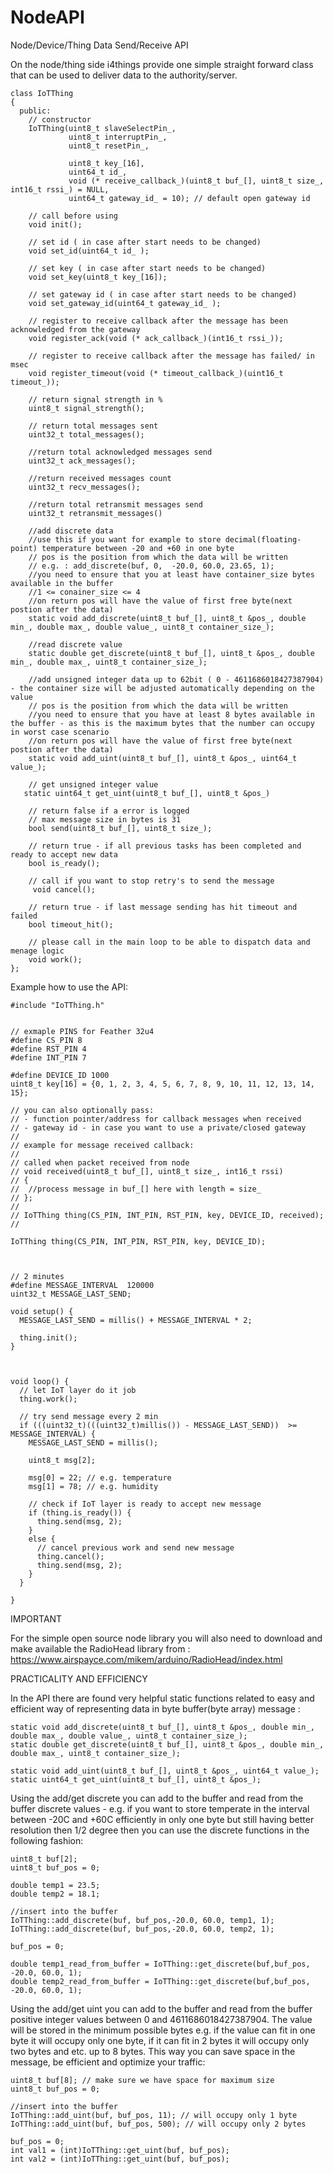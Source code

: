 # NodeAPI
Node/Device/Thing  Data Send/Receive API 

On the node/thing side i4things provide one simple straight forward class that can be used to deliver data to the authority/server.
```
class IoTThing
{
  public:
    // constructor
    IoTThing(uint8_t slaveSelectPin_,
             uint8_t interruptPin_,
             uint8_t resetPin_,

             uint8_t key_[16],
             uint64_t id_,
             void (* receive_callback_)(uint8_t buf_[], uint8_t size_, int16_t rssi_) = NULL,
             uint64_t gateway_id_ = 10); // default open gateway id

    // call before using
    void init();

    // set id ( in case after start needs to be changed)
    void set_id(uint64_t id_ );

    // set key ( in case after start needs to be changed)
    void set_key(uint8_t key_[16]);

    // set gateway id ( in case after start needs to be changed)
    void set_gateway_id(uint64_t gateway_id_ );

    // register to receive callback after the message has been acknowledged from the gateway
    void register_ack(void (* ack_callback_)(int16_t rssi_));

    // register to receive callback after the message has failed/ in msec
    void register_timeout(void (* timeout_callback_)(uint16_t timeout_));

    // return signal strength in %
    uint8_t signal_strength();

    // return total messages sent
    uint32_t total_messages();

    //return total acknowledged messages send
    uint32_t ack_messages();

    //return received messages count
    uint32_t recv_messages();

    //return total retransmit messages send
    uint32_t retransmit_messages()

    //add discrete data
    //use this if you want for example to store decimal(floating-point) temperature between -20 and +60 in one byte
    // pos is the position from which the data will be written
    // e.g. : add_discrete(buf, 0,  -20.0, 60.0, 23.65, 1);
    //you need to ensure that you at least have container_size bytes available in the buffer
    //1 <= conainer_size <= 4
    //on return pos will have the value of first free byte(next postion after the data)
    static void add_discrete(uint8_t buf_[], uint8_t &pos_, double min_, double max_, double value_, uint8_t container_size_);

    //read discrete value
    static double get_discrete(uint8_t buf_[], uint8_t &pos_, double min_, double max_, uint8_t container_size_);

    //add unsigned integer data up to 62bit ( 0 - 4611686018427387904) - the container size will be adjusted automatically depending on the value
    // pos is the position from which the data will be written
    //you need to ensure that you have at least 8 bytes available in the buffer - as this is the maximum bytes that the number can occupy in worst case scenario
    //on return pos will have the value of first free byte(next postion after the data)
    static void add_uint(uint8_t buf_[], uint8_t &pos_, uint64_t value_);

    // get unsigned integer value
   static uint64_t get_uint(uint8_t buf_[], uint8_t &pos_)

    // return false if a error is logged
    // max message size in bytes is 31
    bool send(uint8_t buf_[], uint8_t size_);

    // return true - if all previous tasks has been completed and ready to accept new data
    bool is_ready();

    // call if you want to stop retry's to send the message
     void cancel();

    // return true - if last message sending has hit timeout and failed
    bool timeout_hit();

    // please call in the main loop to be able to dispatch data and menage logic
    void work();
};

```

Example how to use the API:

```
#include "IoTThing.h"


// exmaple PINS for Feather 32u4
#define CS_PIN 8
#define RST_PIN 4
#define INT_PIN 7

#define DEVICE_ID 1000
uint8_t key[16] = {0, 1, 2, 3, 4, 5, 6, 7, 8, 9, 10, 11, 12, 13, 14, 15};

// you can also optionally pass:
// - function pointer/address for callback messages when received
// - gateway id - in case you want to use a private/closed gateway
//
// example for message received callback:
//
// called when packet received from node
// void received(uint8_t buf_[], uint8_t size_, int16_t rssi)
// {
//  //process message in buf_[] here with length = size_ 
// };
//
// IoTThing thing(CS_PIN, INT_PIN, RST_PIN, key, DEVICE_ID, received);
//

IoTThing thing(CS_PIN, INT_PIN, RST_PIN, key, DEVICE_ID);



// 2 minutes
#define MESSAGE_INTERVAL  120000
uint32_t MESSAGE_LAST_SEND;

void setup() {
  MESSAGE_LAST_SEND = millis() + MESSAGE_INTERVAL * 2;

  thing.init();
}



void loop() {
  // let IoT layer do it job
  thing.work();

  // try send message every 2 min
  if (((uint32_t)(((uint32_t)millis()) - MESSAGE_LAST_SEND))  >= MESSAGE_INTERVAL) {
    MESSAGE_LAST_SEND = millis();

    uint8_t msg[2];

    msg[0] = 22; // e.g. temperature 
    msg[1] = 78; // e.g. humidity

    // check if IoT layer is ready to accept new message
    if (thing.is_ready()) {
      thing.send(msg, 2);
    }
    else {
      // cancel previous work and send new message
      thing.cancel();
      thing.send(msg, 2);
    }
  }

}

```
IMPORTANT

For the simple open source node library you will also need to download and make available the RadioHead library from : https://www.airspayce.com/mikem/arduino/RadioHead/index.html

 

PRACTICALITY AND EFFICIENCY

In the API there are found very helpful static functions related to easy and efficient way of representing data in byte buffer(byte array) message :

```
static void add_discrete(uint8_t buf_[], uint8_t &pos_, double min_, double max_, double value_, uint8_t container_size_);
static double get_discrete(uint8_t buf_[], uint8_t &pos_, double min_, double max_, uint8_t container_size_);

static void add_uint(uint8_t buf_[], uint8_t &pos_, uint64_t value_);
static uint64_t get_uint(uint8_t buf_[], uint8_t &pos_);
```

Using the add/get discrete you can add to the buffer and read from the buffer discrete values - e.g. if you want to store temperate in the interval between -20C and +60C efficiently in only one byte but still having better resolution then 1/2 degree then you can use the discrete functions in the following fashion:

```
uint8_t buf[2];
uint8_t buf_pos = 0;

double temp1 = 23.5;
double temp2 = 18.1;

//insert into the buffer
IoTThing::add_discrete(buf, buf_pos,-20.0, 60.0, temp1, 1);
IoTThing::add_discrete(buf, buf_pos,-20.0, 60.0, temp2, 1);

buf_pos = 0;

double temp1_read_from_buffer = IoTThing::get_discrete(buf,buf_pos, -20.0, 60.0, 1);
double temp2_read_from_buffer = IoTThing::get_discrete(buf,buf_pos, -20.0, 60.0, 1);

```

Using the add/get uint you can add to the buffer and read from the buffer positive integer values between 0 and 4611686018427387904. The value will be stored in the minimum possible bytes e.g. if the value can fit in one byte it will occupy only one byte, if it can fit in 2 bytes it will occupy only two bytes and etc. up to 8 bytes. This way you can save space in the message, be efficient and optimize your traffic:

```
uint8_t buf[8]; // make sure we have space for maximum size
uint8_t buf_pos = 0;

//insert into the buffer
IoTThing::add_uint(buf, buf_pos, 11); // will occupy only 1 byte
IoTThing::add_uint(buf, buf_pos, 500); // will occupy only 2 bytes

buf_pos = 0;
int val1 = (int)IoTThing::get_uint(buf, buf_pos);
int val2 = (int)IoTThing::get_uint(buf, buf_pos);
```
